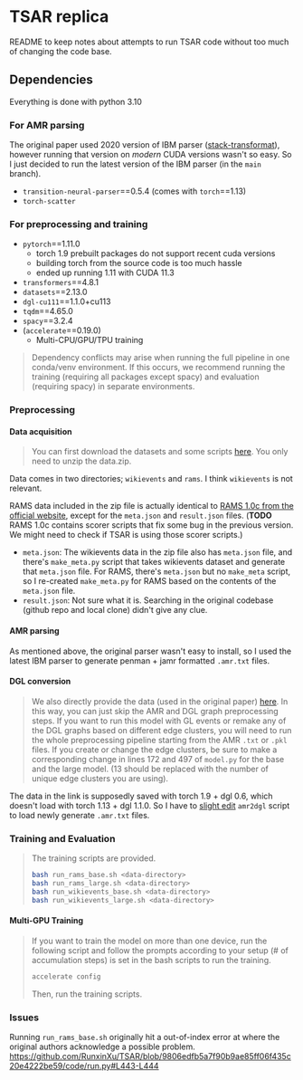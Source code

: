 # TSAR replica

README to keep notes about attempts to run TSAR code without too much of changing the code base.

## Dependencies

Everything is done with python 3.10

### For AMR parsing 
The original paper used 2020 version of IBM parser ([stack-transformat](https://github.com/IBM/transition-amr-parser/tree/stack-transformer)), however running that version on _modern_ CUDA versions wasn't so easy. So I just decided to run the latest version of the IBM parser (in the `main` branch).

- `transition-neural-parser`==0.5.4 (comes with `torch`==1.13)
- `torch-scatter`

### For preprocessing and training
- `pytorch`==1.11.0 
  - torch 1.9 prebuilt packages do not support recent cuda versions
  - building torch from the source code is too much hassle 
  - ended up running 1.11 with CUDA 11.3
- `transformers`==4.8.1
- `datasets`==2.13.0
- `dgl-cu111`==1.1.0+cu113
- `tqdm`==4.65.0
- `spacy`==3.2.4
- (`accelerate`==0.19.0)
  - Multi-CPU/GPU/TPU training
> Dependency conflicts may arise when running the full pipeline in one conda/venv environment. If this occurs, we recommend running the training (requiring all packages except spacy) and evaluation (requiring spacy) in separate environments. 

### Preprocessing

#### Data acquisition

> You can first download the datasets and some scripts [here](https://drive.google.com/file/d/1euuD7ST94b5smaUFo6ROLW_ZasHwDpib/view?usp=sharing).
> You only need to unzip the data.zip.

Data comes in two directories; `wikievents` and `rams`. I think `wikievents` is not relevant. 

RAMS data included in the zip file is actually identical to [RAMS 1.0c from the official website](https://nlp.jhu.edu/rams/), except for the `meta.json` and `result.json` files. 
(**TODO** RAMS 1.0c contains scorer scripts that fix some bug in the previous version. We might need to check if TSAR is using those scorer scripts.) 

* `meta.json`: The wikievents data in the zip file also has `meta.json` file, and there's `make_meta.py` script that takes wikievents dataset and generate that `meta.json` file. For RAMS, there's `meta.json` but no `make_meta` script, so I re-created `make_meta.py` for RAMS based on the contents of the `meta.json` file. 
* `result.json`: Not sure what it is. Searching in the original codebase (github repo and local clone) didn't give any clue.

#### AMR parsing

As mentioned above, the original parser wasn't easy to install, so I used the latest IBM parser to generate penman + jamr formatted `.amr.txt` files. 

#### DGL conversion 

> We also directly provide the data (used in the original paper) [here](https://drive.google.com/drive/folders/1GBmvZJJP6f0jUmFaAuvk_q7Nbw_lElH0?usp=sharing).
> In this way, you can just skip the AMR and DGL graph preprocessing steps.
> If you want to run this model with GL events or remake any of the DGL graphs based on different edge clusters, you will need to run the whole preprocessing pipeline starting from the AMR `.txt` or `.pkl` files.
> If you create or change the edge clusters, be sure to make a corresponding change in lines 172 and 497 of `model.py` for the base and the large model. (13 should be replaced with the number of unique edge clusters you are using).
 
The data in the link is supposedly saved with torch 1.9 + dgl 0.6, which doesn't load with torch 1.13 + dgl 1.1.0. So I have to [slight edit](https://github.com/keighrim/tsar-replica/commit/59619d3aab26ddf3516e96cd1af9d5913196536b) `amr2dgl` script to load newly generate `.amr.txt` files. 

### Training and Evaluation

> The training scripts are provided.
> 
> ```bash
> bash run_rams_base.sh <data-directory>
> bash run_rams_large.sh <data-directory>
> bash run_wikievents_base.sh <data-directory>
> bash run_wikievents_large.sh <data-directory>
> ```
#### Multi-GPU Training

> If you want to train the model on more than one device, run the following script and follow the prompts according to your setup (# of accumulation steps) is set in the bash scripts to run the training.
> ```python
> accelerate config
> ```
> Then, run the training scripts.

### Issues 
Running `run_rams_base.sh` originally hit a out-of-index error at where the original authors acknowledge a possible problem. 
https://github.com/RunxinXu/TSAR/blob/9806edfb5a7f90b9ae85ff06f435c20e4222be59/code/run.py#L443-L444
